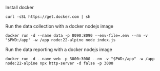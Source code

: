 Install docker

`curl -sSL https://get.docker.com | sh`

Run the data collection with a docker nodejs image

`docker run -d --name data -p 8090:8090 --env-file=.env --rm -v "$PWD:/app" -w /app node:22-alpine node index.js`

Run the data reporting with a docker nodejs image

`docker run -d --name web -p 3000:3000 --rm -v "$PWD:/app" -w /app node:22-alpine npx http-server -d false -p 3000`
